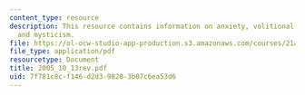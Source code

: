 ```yaml
---
content_type: resource
description: This resource contains information on anxiety, volitional conversion,
  and mysticism.
file: https://ol-ocw-studio-app-production.s3.amazonaws.com/courses/21a-260-culture-embodiment-and-the-senses-fall-2005/7f781c8cf146d2d398203b07c6ea53d6_2005_10_13rev.pdf
file_type: application/pdf
resourcetype: Document
title: 2005_10_13rev.pdf
uid: 7f781c8c-f146-d2d3-9820-3b07c6ea53d6
---
```

